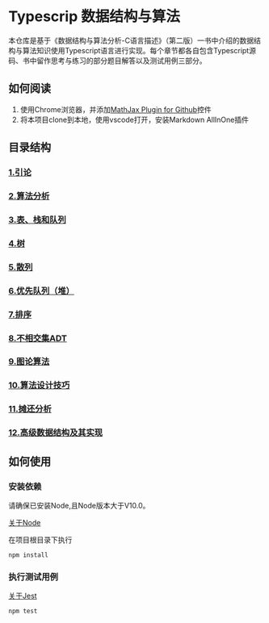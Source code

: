 # Typescrip 数据结构与算法

本仓库是基于《数据结构与算法分析-C语言描述》（第二版）一书中介绍的数据结构与算法知识使用Typescript语言进行实现。每个章节都各自包含Typescript源码、书中留作思考与练习的部分题目解答以及测试用例三部分。

## 如何阅读
1. 使用Chrome浏览器，并添加[MathJax Plugin for Github](https://chrome.google.com/webstore/detail/mathjax-plugin-for-github/ioemnmodlmafdkllaclgeombjnmnbima)控件
2. 将本项目clone到本地，使用vscode打开，安装Markdown AllInOne插件



## 目录结构

### [1.引论](https://github.com/qindagang/data-structures-and-algorithm-analysis-in-typescript/tree/master/Chapters/Chapter1-Introduction)
### [2.算法分析]()
### [3.表、栈和队列]()
### [4.树]()
### [5.散列]()
### [6.优先队列（堆）]()
### [7.排序]()
### [8.不相交集ADT]()
### [9.图论算法]()
### [10.算法设计技巧]()
### [11.摊还分析]()
### [12.高级数据结构及其实现]()


## 如何使用

### 安装依赖

请确保已安装Node,且Node版本大于V10.0。

[关于Node](https://nodejs.org/zh-cn/)


在项目根目录下执行

```
npm install
```

### 执行测试用例

[关于Jest](https://jestjs.io/)

```
npm test
```
